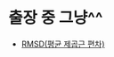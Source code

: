 # 출장 중 그냥^^

- [RMSD(평균 제곱근 편차)](https://ko.wikipedia.org/wiki/%ED%8F%89%EA%B7%A0_%EC%A0%9C%EA%B3%B1%EA%B7%BC_%ED%8E%B8%EC%B0%A8)

